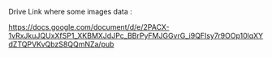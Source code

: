 Drive Link where some images data :

https://docs.google.com/document/d/e/2PACX-1vRxJkuJQUxXfSP1_XKBMXJdJPc_BBrPyFMJGGvrG_i9QFIsy7r9OOp10lqXYdZTQPVKvQbzS8QQmNZa/pub


